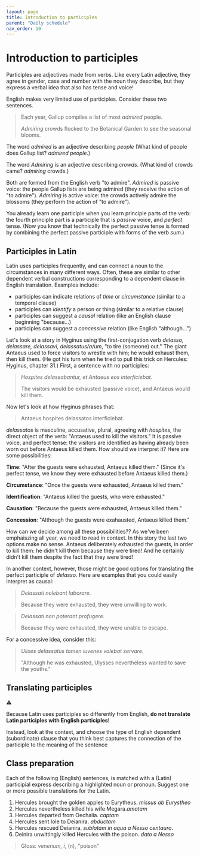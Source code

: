 ```yaml
---
layout: page
title: Introduction to participles
parent: "Daily schedule"
nav_order: 10
---
```


# Introduction to participles

Participles are adjectives made from verbs.  Like every Latin adjective, they agree in gender, case and number with the noun they describe, but they express a verbal idea that also has tense and voice!

English makes very limited use of participles.  Consider these two sentences.

> Each year, Gallup compiles a list of most *admired* people.
>
> *Admiring* crowds flocked to the Botanical Garden to see the seasonal blooms.

The word *admired* is an adjective describing *people* (What kind of people does Gallup list? *admired people*.)  

The word *Admiring* is an adjective describing *crowds*.  (What kind of crowds came? *admiring* crowds.)

Both are formed from the English verb "to admire".  *Admired* is passive voice: the people Gallup lists are being admired (they receive the action of "to admire").   *Admiring* is active voice:  the crowds actively admire the blossoms (they perform the action of "to admire").

You already learn one participle when you learn principle parts of the verb:  the fourth principle part is a participle that is *passive* voice, and *perfect* tense.  (Now you know that technically the perfect passive tense is formed by combining the perfect passive participle with forms of the verb *sum*.) 

## Participles in Latin

Latin uses participles frequently, and can connect a noun to the circumstances in many different ways. Often, these are similar to other dependent verbal constructions corresponding to a dependent clause in English translation.   Examples include:

- participles can indicate relations of *time* or *circumstance* (similar to a temporal clause)
- participles can *identify* a person or thing (similar to a relative clause)
- participles can suggest a *causal* relation (like an English clause beginning "because...)
- participles can suggest a *concessive* relation (like English "although...")


 Let's look at a story in Hyginus using the first-conjugation verb  *delasso, delassare, delassavi, delassatus/a/um*, "to tire (someone) out."  The giant Antaeus used to force visitors to wrestle with him; he would exhaust them, then kill them. (He got his turn when he tried to pull this trick on Hercules: Hyginus, chapter 31.)  First, a sentence with no participles:

> *Hospites delassabantur, et Antaeus eos interficiebat.*
>
> The visitors would be exhausted (passive voice), and Antaeus would kill them.

Now let's look at how Hyginus phrases that:


> Antaeus hospites delassatos interficiebat.

*delassatos* is masculine, accusative, plural, agreeing with *hospites*, the direct object of the verb: "Antaeus used to kill the visitors."  It is passive voice, and perfect tense:  the visitors are identified as having already been worn out before Antaeus killed them.  How should we interpret it?  Here are some possibilities:


**Time**:  "After the guests were exhausted, Antaeus killed them." (Since it's perfect tense, we know they were exhausted before Antaeus killed them.)

**Circumstance**:  "Once the guests were exhausted, Antaeus killed them."

**Identification**: "Antaeus killed the guests, who were exhausted."

**Causation**:  "Because the guests were exhausted, Antaeus killed them." 

**Concession**: "Although the guests were exahausted, Antaeus killed them."

How can we decide among all these possibilities??  As we've been emphaiszing all year, we need to read in context.  In this story the last two options make no sense. Antaeus deliberately exhausted the guests, in order to kill them:  he didn't kill them because they were tired!  And he certainly didn't kill them despite the fact that they were tired!

In another context, however, those might be good options for translating the perfect participle of *delasso*.  Here are examples that you could easily interpret as causal:

> *Delassati nolebant laborare.*
>
> Because they were exhausted, they were unwilling to work.

> *Delassati non poterant profugere.*
>
> Because they were exhausted, they were unable to escape. 


For a concessive idea, consider this:

> *Ulixes delassatus tamen iuvenes volebat servare.*
>
> "Although he was exhausted, Ulysses nevertheless wanted to save the youths."



## Translating participles

<div class="warningdiv">
<span class="giant">⚠️</span>
<p>
Because Latin uses participles so differently from English, <b>do not translate Latin participles with
English participles</b>!
</p>
<p>Instead, look at the context, and choose the type of English dependent (subordinate) clause that you think best captures the connection of the participle to the meaning of the sentence
</p>
</div>


## Class preparation

Each of the following (English) sentences, is matched with a (Latin) participial express describing a <span class="highlighted">highlighted</span> noun or pronoun.  Suggest one or more possible translations for the Latin.


1. <span class="highlighted">Hercules</span> brought the golden apples to Eurytheus.  *missus ab Eurystheo*
2. Hercules nevertheless killed his wife <span class="highlighted">Megara</span>.*amatam*
3. Hercules departed from <span class="highlighted">Oechalia</span>. *captam*
4. Hercules sent <span class="highlighted">Iole</span> to Deianira. *abductam*
5. Hercules rescued <span class="highlighted">Deianira</span>. *sublatam in aqua a Nesso centauro*.
6. Deinira unwittingly killed Hercules with <span class="highlighted">the poison</span>.  *dato a Nesso*

> Gloss: *venenum, i*, (n), "poison"

<link rel="stylesheet" type="text/css" href="../../css/introlatin.css" />